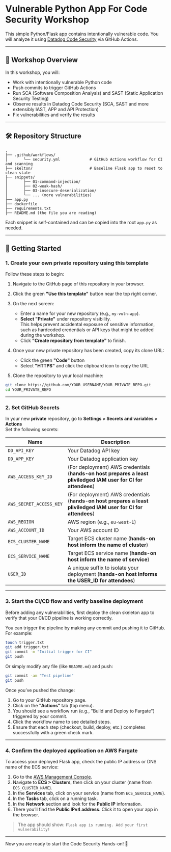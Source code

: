 # Vulnerable Python App For Code Security Workshop


This simple Python/Flask app contains intentionally vulnerable code. You will analyze it using [Datadog Code Security](https://docs.datadoghq.com/code_security/) via GitHub Actions.

---

## 🚀 Workshop Overview

In this workshop, you will:

- Work with intentionally vulnerable Python code
- Push commits to trigger GitHub Actions
- Run SCA (Software Composition Analysis) and SAST (Static Application Security Testing)
- Observe results in Datadog Code Security (SCA, SAST and more extensibly IAST, APP and API Protection)
- Fix vulnerabilities and verify the results

---

## 🛠 Repository Structure

```
.
├── .github/workflows/           
│       └── security.yml             # GitHub Actions workflow for CI and scanning
├── skelton/                         # Baseline Flask app to reset to clean state
├── snippets/
│       ├── 01-command-injection/
│       ├── 02-weak-hash/
│       ├── 03-insecure-deserialization/
│       └── ... (more vulnerabilities)
├── app.py
├── dockerfile
├── requirements.txt
├── README.md (the file you are reading)
```

Each snippet is self-contained and can be copied into the root `app.py` as needed.

---

## 🧪 Getting Started

### 1. Create your own private repository using this template

Follow these steps to begin:

1. Navigate to the GitHub page of this repository in your browser.
2. Click the green **"Use this template"** button near the top right corner.
3. On the next screen:
   - Enter a name for your new repository (e.g., `my-vuln-app`).
   - **Select "Private"** under repository visibility.  
     This helps prevent accidental exposure of sensitive information, such as hardcoded credentials or API keys that might be added during the workshop.
   - Click **"Create repository from template"** to finish.

4. Once your new private repository has been created, copy its clone URL:
   - Click the green **"Code"** button
   - Select **"HTTPS"** and click the clipboard icon to copy the URL

5. Clone the repository to your local machine:

```bash
git clone https://github.com/YOUR_USERNAME/YOUR_PRIVATE_REPO.git
cd YOUR_PRIVATE_REPO
```

---

### 2. Set GitHub Secrets

In your new **private** repository, go to **Settings > Secrets and variables > Actions**  
Set the following secrets:

| Name | Description |
|------|-------------|
| `DD_API_KEY` | Your Datadog API key |
| `DD_APP_KEY` | Your Datadog application key |
| `AWS_ACCESS_KEY_ID` | (For deployment) AWS credentials  (**hands-on host prepares a least pliviledged IAM user for CI for attendees**) |
| `AWS_SECRET_ACCESS_KEY` | (For deployment) AWS credentials (**hands-on host prepares a least pliviledged IAM user for CI for attendees**)|
| `AWS_REGION` | AWS region (e.g., `eu-west-1`) |
| `AWS_ACCOUNT_ID` | Your AWS account ID |
| `ECS_CLUSTER_NAME` | Target ECS cluster name  (**hands-on host inform the name of cluster**) |
| `ECS_SERVICE_NAME` | Target ECS service name (**hands-on host inform the name of service**)|
| `USER_ID` | A unique suffix to isolate your deployment (**hands-on host informs the USER_ID for attendees**)|

---

### 3. Start the CI/CD flow and verify baseline deployment

Before adding any vulnerabilities, first deploy the clean skeleton app to verify that your CI/CD pipeline is working correctly.

You can trigger the pipeline by making any commit and pushing it to GitHub. For example:

```bash
touch trigger.txt
git add trigger.txt
git commit -m "Initial trigger for CI"
git push
```

Or simply modify any file (like `README.md`) and push:

```bash
git commit -am "Test pipeline"
git push
```

Once you’ve pushed the change:

1. Go to your GitHub repository page.
2. Click on the **"Actions"** tab (top menu).
3. You should see a workflow run (e.g., "Build and Deploy to Fargate") triggered by your commit.
4. Click the workflow name to see detailed steps.
5. Ensure that each step (checkout, build, deploy, etc.) completes successfully with a green check mark.

---

### 4. Confirm the deployed application on AWS Fargate

To access your deployed Flask app, check the public IP address or DNS name of the ECS service:

1. Go to the [AWS Management Console](https://console.aws.amazon.com/).
2. Navigate to **ECS > Clusters**, then click on your cluster (name from `ECS_CLUSTER_NAME`).
3. In the **Services** tab, click on your service (name from `ECS_SERVICE_NAME`).
4. In the **Tasks** tab, click on a running task.
5. In the **Network** section and look for the **Public IP** information.
6. There you’ll find the **Public IPv4 address**. Click it to open your app in the browser.

> The app should show: `Flask app is running. Add your first vulnerability!`

---
Now you are ready to start the Code Security Hands-on! 🚀 
